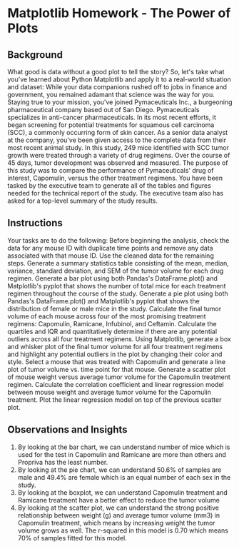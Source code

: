 # Matplotlib Homework - The Power of Plots
## Background
What good is data without a good plot to tell the story?
So, let's take what you've learned about Python Matplotlib and apply it to a real-world situation and dataset:
While your data companions rushed off to jobs in finance and government, you remained adamant that science was the way for you. Staying true to your mission, you've joined Pymaceuticals Inc., a burgeoning pharmaceutical company based out of San Diego. Pymaceuticals specializes in anti-cancer pharmaceuticals. In its most recent efforts, it began screening for potential treatments for squamous cell carcinoma (SCC), a commonly occurring form of skin cancer.
As a senior data analyst at the company, you've been given access to the complete data from their most recent animal study. In this study, 249 mice identified with SCC tumor growth were treated through a variety of drug regimens. Over the course of 45 days, tumor development was observed and measured. The purpose of this study was to compare the performance of Pymaceuticals' drug of interest, Capomulin, versus the other treatment regimens. You have been tasked by the executive team to generate all of the tables and figures needed for the technical report of the study. The executive team also has asked for a top-level summary of the study results.
## Instructions
Your tasks are to do the following:
Before beginning the analysis, check the data for any mouse ID with duplicate time points and remove any data associated with that mouse ID.
Use the cleaned data for the remaining steps.
Generate a summary statistics table consisting of the mean, median, variance, standard deviation, and SEM of the tumor volume for each drug regimen.
Generate a bar plot using both Pandas's DataFrame.plot() and Matplotlib's pyplot that shows  the number of total mice for each treatment regimen throughout the course of the study.
Generate a pie plot using both Pandas's DataFrame.plot() and Matplotlib's pyplot that shows the distribution of female or male mice in the study.
Calculate the final tumor volume of each mouse across four of the most promising treatment regimens: Capomulin, Ramicane, Infubinol, and Ceftamin. Calculate the quartiles and IQR and quantitatively determine if there are any potential outliers across all four treatment regimens.
Using Matplotlib, generate a box and whisker plot of the final tumor volume for all four treatment regimens and highlight any potential outliers in the plot by changing their color and style.
Select a mouse that was treated with Capomulin and generate a line plot of tumor volume vs. time point for that mouse.
Generate a scatter plot of mouse weight versus average tumor volume for the Capomulin treatment regimen.
Calculate the correlation coefficient and linear regression model between mouse weight and average tumor volume for the Capomulin treatment. Plot the linear regression model on top of the previous scatter plot.
## Observations and Insights
1.	By looking at the bar chart, we can understand number of mice which is used for the test in Capomulin and Ramicane are more than others and Propriva has the least number. 
2.	By looking at the pie chart, we can understand 50.6% of samples are male and 49.4% are female which is an equal number of each sex in the study.
3.	By looking at the boxplot, we can understand Capomulin treatment and Ramicane treatment have a better effect to reduce the tumor volume
4.	By looking at the scatter plot, we can understand the strong positive relationship between weight (g) and average tumor volume (mm3) in Capomulin treatment, which means by increasing weight the tumor volume grows as well. The r-squared in this model is 0.70 which means 70% of samples fitted for this model.

